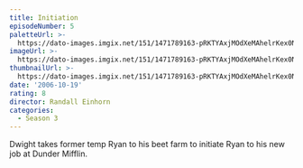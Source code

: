 ```yaml
---
title: Initiation
episodeNumber: 5
paletteUrl: >-
  https://dato-images.imgix.net/151/1471789163-pRKTYAxjMOdXeMAhelrKex0NhbT.jpg?auto=enhance&ch=DPR%2CWidth&palette=json
imageUrl: >-
  https://dato-images.imgix.net/151/1471789163-pRKTYAxjMOdXeMAhelrKex0NhbT.jpg?auto=compress%2Cformat&ch=DPR%2CWidth&w=500
thumbnailUrl: >-
  https://dato-images.imgix.net/151/1471789163-pRKTYAxjMOdXeMAhelrKex0NhbT.jpg?auto=enhance&ch=DPR%2CWidth&fit=crop&fm=jpg&h=280&w=500
date: '2006-10-19'
rating: 8
director: Randall Einhorn
categories:
  - Season 3
---
```


Dwight takes former temp Ryan to his beet farm to initiate Ryan to his new job at Dunder Mifflin.